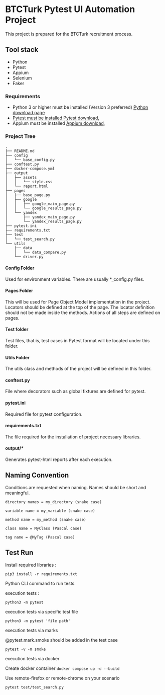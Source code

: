 <h1>BTCTurk Pytest UI Automation Project</h1>
This project is prepared for the BTCTurk recruitment process.
<h2>Tool stack</h2>

* Python
* Pytest
* Appium
* Selenium
* Faker

<h3>Requirements</h3>

* Python 3 or higher must be installed (Version 3 preferred) <a href="https://www.python.org/downloads/"> Python
  download page
* Pytest must be installed <a href="https://pypi.org/project/pytest/">Pytest download</a>,
* Appium must be installed <a href="https://appium.io/downloads.html">Appium download</a>,

<h3>Project Tree</h3>

```
.
├── README.md
├── config
│   └── base_config.py
├── conftest.py
├── docker-compose.yml
├── output
│   ├── assets
│   │   └── style.css
│   └── report.html
├── pages
│   ├── base_page.py
│   ├── google
│   │   ├── google_main_page.py
│   │   └── google_results_page.py
│   └── yandex
│       ├── yandex_main_page.py
│       └── yandex_results_page.py
├── pytest.ini
├── requirements.txt
├── test
│   └── test_search.py
└── utils
    ├── data
    │   └── data_compare.py
    └── driver.py
```

<h4>Config Folder</h4>
Used for environment variables. There are usually *_config.py files.

<h4>Pages Folder</h4>
This will be used for Page Object Model implementation in the project. Locators should be defined at the top of the page.
The locator definition should not be made inside the methods. Actions of all steps are defined on pages.

<h4>Test folder</h4>
Test files, that is, test cases in Pytest format will be located under this folder.

<h4>Utils Folder</h4>
The utils class and methods of the project will be defined in this folder.

<h4>conftest.py</h4>
File where decorators such as global fixtures are defined for pytest.

<h4>pytest.ini</h4>
Required file for pytest configuration.

<h4>requirements.txt</h4>
The file required for the installation of project necessary libraries.

<h4>output/*</h4>
Generates pytest-html reports after each execution.

<h2>Naming Convention</h2>

Conditions are requested when naming. Names should be short and meaningful.

``directory names = my_directory (snake case)``

``variable name = my_variable (snake case)``

``method name = my_method (snake case)``

``class name = MyClass (Pascal case)``

``tag name = @MyTag (Pascal case)``



<h2> Test Run </h2>
Install required libraries :

``
pip3 install -r requirements.txt
``

Python CLI command to run tests.

execution tests :

``
python3 -m pytest
``

execution tests via specific test file

``
python3 -m pytest 'file path'
``

execution tests via marks

@pytest.mark.smoke should be added in the test case

``
pytest -v -m smoke
``

execution tests via docker

Create docker container
``
docker compose up -d --build
``

Use remote-firefox or remote-chrome on your scenario

``
pytest test/test_search.py
``
